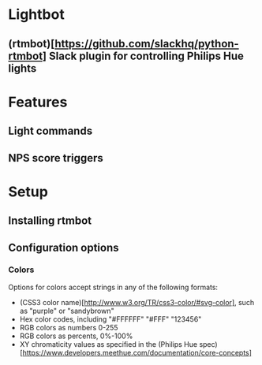 Lightbot
========

## (rtmbot)[https://github.com/slackhq/python-rtmbot] Slack plugin for controlling Philips Hue lights

# Features

## Light commands

## NPS score triggers

# Setup

## Installing rtmbot

## Configuration options

### Colors
Options for colors accept strings in any of the following formats:
* (CSS3 color name)[http://www.w3.org/TR/css3-color/#svg-color], such as "purple" or "sandybrown"
* Hex color codes, including "#FFFFFF" "#FFF" "123456"
* RGB colors as numbers 0-255
* RGB colors as percents, 0%-100%
* XY chromaticity values as specified in the (Philips Hue spec)[https://www.developers.meethue.com/documentation/core-concepts]

